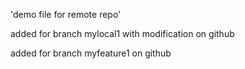 'demo file for remote repo' 

added for branch mylocal1 with modification on github

added for branch myfeature1 on github


